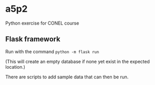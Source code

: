 # a5p2
Python exercise for CONEL course

## Flask framework
Run with the command `python -m flask run`

(This will create an empty database if none yet exist in the expected location.)

There are scripts to add sample data that can then be run.
